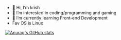 - 👋 Hi, I’m krish
- 👀 I’m interested in coding/programming and gaming
- 🌱 I’m currently learning Front-end Development
- Fav OS is Linux

[![Anurag's GitHub stats](https://github-readme-stats.vercel.app/api?username=Alone-07&show_icons=true)](https://github.com/anuraghazra/github-readme-stats)

<!---
Alone-07/Alone-07 is a ✨ special ✨ repository because its `README.md` (this file) appears on your GitHub profile.
You can click the Preview link to take a look at your changes.
--->
